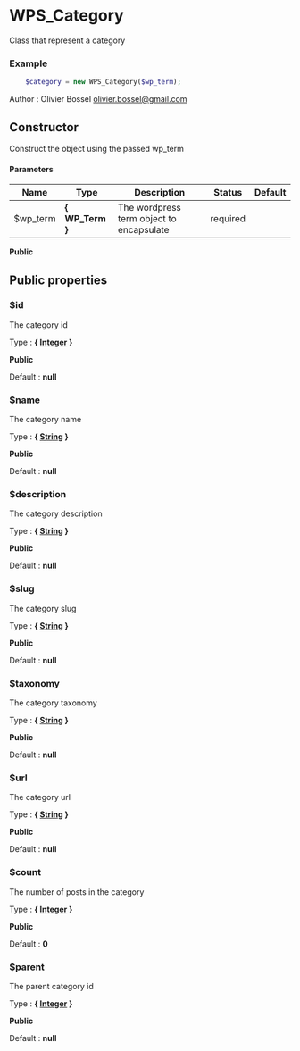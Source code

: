 # WPS_Category

Class that represent a category


### Example
```php
	$category = new WPS_Category($wp_term);
```
Author : Olivier Bossel [olivier.bossel@gmail.com](mailto:olivier.bossel@gmail.com)


## Constructor

Construct the object using the passed wp_term


#### Parameters
Name  |  Type  |  Description  |  Status  |  Default
------------  |  ------------  |  ------------  |  ------------  |  ------------
$wp_term  |  **{ WP_Term }**  |  The wordpress term object to encapsulate  |  required  |

**Public**


## Public properties


### $id

The category id

Type : **{ [Integer](http://php.net/manual/en/language.types.integer.php) }**

**Public**

Default : **null**


### $name

The category name

Type : **{ [String](http://php.net/manual/en/language.types.string.php) }**

**Public**

Default : **null**


### $description

The category description

Type : **{ [String](http://php.net/manual/en/language.types.string.php) }**

**Public**

Default : **null**


### $slug

The category slug

Type : **{ [String](http://php.net/manual/en/language.types.string.php) }**

**Public**

Default : **null**


### $taxonomy

The category taxonomy

Type : **{ [String](http://php.net/manual/en/language.types.string.php) }**

**Public**

Default : **null**


### $url

The category url

Type : **{ [String](http://php.net/manual/en/language.types.string.php) }**

**Public**

Default : **null**


### $count

The number of posts in the category

Type : **{ [Integer](http://php.net/manual/en/language.types.integer.php) }**

**Public**

Default : **0**


### $parent

The parent category id

Type : **{ [Integer](http://php.net/manual/en/language.types.integer.php) }**

**Public**

Default : **null**
